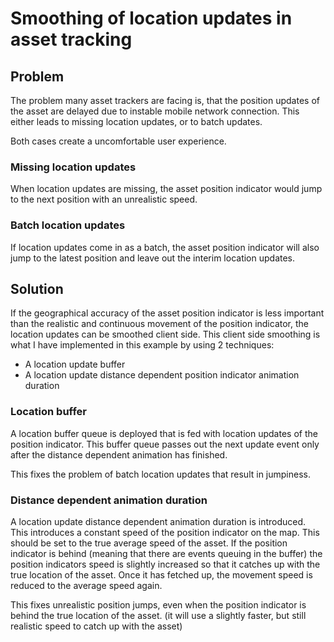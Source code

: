 # Smoothing of location updates in asset tracking
## Problem
The problem many asset trackers are facing is, that the position updates of the asset are delayed due to instable mobile network connection. 
This either leads to missing location updates, or to batch updates.

Both cases create a uncomfortable user experience. 

### Missing location updates
When location updates are missing, the asset position indicator would jump to the next position with an unrealistic speed.

### Batch location updates
If location updates come in as a batch, the asset position indicator will also jump to the latest position and leave out the interim location updates.

## Solution
If the geographical accuracy of the asset position indicator is less important than the realistic and continuous movement of the position indicator,
the location updates can be smoothed client side. This client side smoothing is what I have implemented in this example by using 2 techniques:

- A location update buffer
- A location update distance dependent position indicator animation duration 

### Location buffer
A location buffer queue is deployed that is fed with location updates of the position indicator. This buffer queue passes out the next update event only
 after the distance dependent animation has finished. 
 
 This fixes the problem of batch location updates that result in jumpiness.

### Distance dependent animation duration
A location update distance dependent animation duration is introduced. This introduces a constant speed of the position indicator on the map.
This should be set to the true average speed of the asset.
If the position indicator is behind (meaning that there are events queuing in the buffer) the position indicators speed is slightly increased so that it catches up
 with the true location of the asset. 
 Once it has fetched up, the movement speed is reduced to the average speed again.
 
 This fixes unrealistic position jumps, even when the position indicator is behind the true location of the asset. (it will use a slightly faster, but still realistic speed to catch up with the asset)
